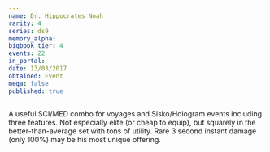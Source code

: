```yaml
---
name: Dr. Hippocrates Noah
rarity: 4
series: ds9
memory_alpha:
bigbook_tier: 4
events: 22
in_portal:
date: 13/03/2017
obtained: Event
mega: false
published: true
---
```


A useful SCI/MED combo for voyages and Sisko/Hologram events including three features. Not especially elite (or cheap to equip), but squarely in the better-than-average set with tons of utility. Rare 3 second instant damage (only 100%) may be his most unique offering.

